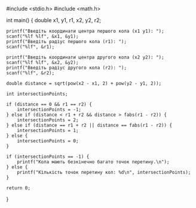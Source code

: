 #include <stdio.h>
#include <math.h>

int main() {
    double x1, y1, r1, x2, y2, r2;

    printf("Введіть координати центра першого кола (x1 y1): ");
    scanf("%lf %lf", &x1, &y1);
    printf("Введіть радіус першого кола (r1): ");
    scanf("%lf", &r1);

    printf("Введіть координати центра другого кола (x2 y2): ");
    scanf("%lf %lf", &x2, &y2);
    printf("Введіть радіус другого кола (r2): ");
    scanf("%lf", &r2);

    double distance = sqrt(pow(x2 - x1, 2) + pow(y2 - y1, 2));

    int intersectionPoints;

    if (distance == 0 && r1 == r2) {
        intersectionPoints = -1;
    } else if (distance < r1 + r2 && distance > fabs(r1 - r2)) {
        intersectionPoints = 2;
    } else if (distance == r1 + r2 || distance == fabs(r1 - r2)) {
        intersectionPoints = 1;
    } else {
        intersectionPoints = 0;
    }
   
    if (intersectionPoints == -1) {
        printf("Кола мають безкінечно багато точок перетину.\n");
    } else {
        printf("Кількість точок перетину кол: %d\n", intersectionPoints);
    }

    return 0;
}

